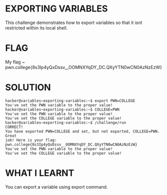 
# EXPORTING VARIABLES

This challenge demonstrates how to export variables so that it isnt restricted within its local shell.

# FLAG

My flag ~ pwn.college{8s3Ip4yQxDssv__OOMNXYqDY_DC.QXyYTN0wCN0AzNzEzW}

# SOLUTION

```
hacker@variables~exporting-variables:~$ export PWN=COLLEGE
You've set the PWN variable to the proper value!
hacker@variables~exporting-variables:~$ COLLEGE=PWN
You've set the PWN variable to the proper value!
You've set the COLLEGE variable to the proper value!
hacker@variables~exporting-variables:~$ /challenge/run
CORRECT!
You have exported PWN=COLLEGE and set, but not exported, COLLEGE=PWN. Great
job! Here is your flag:
pwn.college{8s3Ip4yQxDssv__OOMNXYqDY_DC.QXyYTN0wCN0AzNzEzW}
You've set the PWN variable to the proper value!
You've set the COLLEGE variable to the proper value!
```

# WHAT I LEARNT

You can export a variable using export  command.
